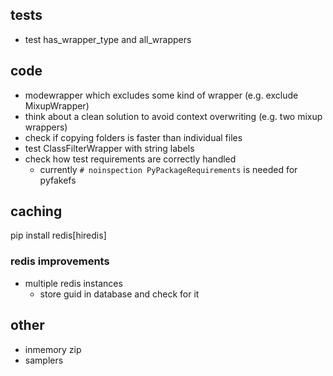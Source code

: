 ## tests

- test has_wrapper_type and all_wrappers

## code

- modewrapper which excludes some kind of wrapper (e.g. exclude MixupWrapper)
- think about a clean solution to avoid context overwriting (e.g. two mixup wrappers)
- check if copying folders is faster than individual files
- test ClassFilterWrapper with string labels
- check how test requirements are correctly handled
    - currently `# noinspection PyPackageRequirements` is needed for pyfakefs

## caching

pip install redis[hiredis]

### redis improvements

- multiple redis instances
    - store guid in database and check for it

## other

- inmemory zip
- samplers